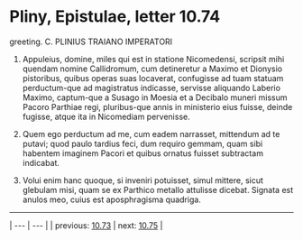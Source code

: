 # Pliny, Epistulae, letter 10.74

greeting. C. PLINIUS TRAIANO IMPERATORI



1. Appuleius, domine, miles qui est in statione Nicomedensi, scripsit mihi quendam nomine Callidromum, cum detineretur a Maximo et Dionysio pistoribus, quibus operas suas locaverat, confugisse ad tuam statuam perductum-que ad magistratus indicasse, servisse aliquando Laberio Maximo, captum-que a Susago in Moesia et a Decibalo muneri missum Pacoro Parthiae regi, pluribus-que annis in ministerio eius fuisse, deinde fugisse, atque ita in Nicomediam pervenisse.



2. Quem ego perductum ad me, cum eadem narrasset, mittendum ad te putavi; quod paulo tardius feci, dum requiro gemmam, quam sibi habentem imaginem Pacori et quibus ornatus fuisset subtractam indicabat.



3. Volui enim hanc quoque, si inveniri potuisset, simul mittere, sicut glebulam misi, quam se ex Parthico metallo attulisse dicebat. Signata est anulos meo, cuius est aposphragisma quadriga.



---

| --- | --- |
| previous: [10.73](../10.73/) | next: [10.75](../10.75/) |